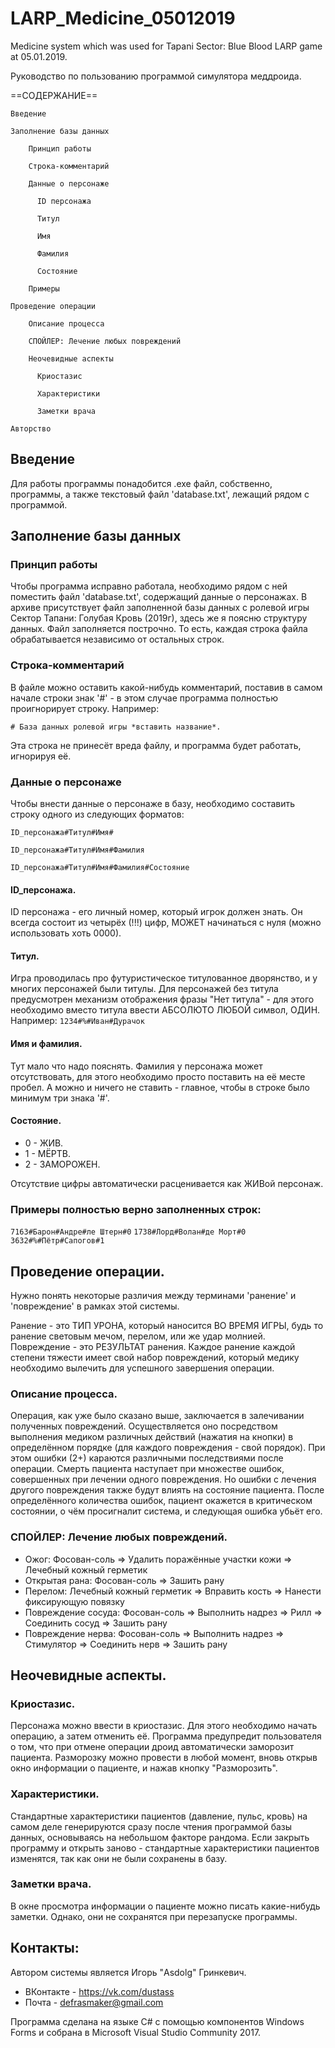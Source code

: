 # LARP_Medicine_05012019
Medicine system which was used for Tapani Sector: Blue Blood LARP game at 05.01.2019.

Руководство по пользованию программой симулятора меддроида.

==СОДЕРЖАНИЕ==

    Введение

    Заполнение базы данных

        Принцип работы

        Строка-комментарий

        Данные о персонаже

          ID персонажа

          Титул

          Имя

          Фамилия

          Состояние

        Примеры

    Проведение операции

        Описание процесса

        СПОЙЛЕР: Лечение любых повреждений

        Неочевидные аспекты

          Криостазис

          Характеристики

          Заметки врача

    Авторство



## Введение
Для работы программы понадобится .exe файл, собственно, программы, а также текстовый файл 'database.txt', лежащий рядом с программой.
## Заполнение базы данных
### Принцип работы

Чтобы программа исправно работала, необходимо рядом с ней поместить файл 'database.txt', содержащий данные о персонажах. В архиве присутствует файл заполненной базы данных с ролевой игры Сектор Тапани: Голубая Кровь (2019г), здесь же я поясню структуру данных.
Файл заполняется построчно. То есть, каждая строка файла обрабатывается независимо от остальных строк.

### Строка-комментарий
  
В файле можно оставить какой-нибудь комментарий, поставив в самом начале строки знак '#' - в этом случае программа полностью проигнорирует строку. Например:

`# База данных ролевой игры *вставить название*.`

Эта строка не принесёт вреда файлу, и программа будет работать, игнорируя её.

### Данные о персонаже

Чтобы внести данные о персонаже в базу, необходимо составить строку одного из следующих форматов:

`ID_персонажа#Титул#Имя#`

`ID_персонажа#Титул#Имя#Фамилия`

`ID_персонажа#Титул#Имя#Фамилия#Состояние`

#### ID_персонажа.

ID персонажа - его личный номер, который игрок должен знать. Он всегда состоит из четырёх (!!!) цифр, МОЖЕТ начинаться с нуля (можно использовать хоть 0000). 

#### Титул.

Игра проводилась про футуристическое титулованное дворянство, и у многих персонажей были титулы. Для персонажей без титула предусмотрен механизм отображения фразы "Нет титула" - для этого необходимо вместо титула ввести АБСОЛЮТО ЛЮБОЙ символ, ОДИН. Например:
`1234#%#Иван#Дурачок`

#### Имя и фамилия.

Тут мало что надо пояснять. Фамилия у персонажа может отсутствовать, для этого необходимо просто поставить на её месте пробел. А можно и ничего не ставить - главное, чтобы в строке было минимум три знака '#'.

#### Состояние.

* 0 - ЖИВ.
* 1 - МЁРТВ.
* 2 - ЗАМОРОЖЕН.

Отсутствие цифры автоматически расценивается как ЖИВой персонаж.

### Примеры полностью верно заполненных строк:

`7163#Барон#Андре#ле Штерн#0`
`1738#Лорд#Волан#де Морт#0`
`3632#%#Пётр#Сапогов#1`

## Проведение операции.
Нужно понять некоторые различия между терминами 'ранение' и 'повреждение' в рамках этой системы. 

Ранение - это ТИП УРОНА, который наносится ВО ВРЕМЯ ИГРЫ, будь то ранение световым мечом, перелом, или же удар молнией.
Повреждение - это РЕЗУЛЬТАТ ранения. Каждое ранение каждой степени тяжести имеет свой набор повреждений, который медику необходимо вылечить для успешного завершения операции.

### Описание процесса.
Операция, как уже было сказано выше, заключается в залечивании полученных повреждений. Осуществляется оно посредством выполнения медиком различных действий (нажатия на кнопки) в определённом порядке (для каждого повреждения - свой порядок). При этом ошибки (2+) караются различными последствиями после операции. Смерть пациента наступает при множестве ошибок, совершенных при лечении одного повреждения. Но ошибки с лечения другого повреждения также будут влиять на состояние пациента. После определённого количества ошибок, пациент окажется в критическом состоянии, о чём просигналит система, и следующая ошибка убьёт его.
### СПОЙЛЕР: Лечение любых повреждений.
* Ожог:               Фосован-соль => Удалить поражённые участки кожи => Лечебный кожный герметик
* Открытая рана:      Фосован-соль => Зашить рану
* Перелом:            Лечебный кожный герметик => Вправить кость => Нанести фиксирующую повязку
* Повреждение сосуда: Фосован-соль => Выполнить надрез => Рилл => Соединить сосуд => Зашить рану
* Повреждение нерва:  Фосован-соль => Выполнить надрез => Стимулятор => Соединить нерв => Зашить рану
## Неочевидные аспекты.
### Криостазис.
Персонажа можно ввести в криостазис. Для этого необходимо начать операцию, а затем отменить её. Программа предупредит пользователя о том, что при отмене операции дроид автоматически заморозит пациента. 
Разморозку можно провести в любой момент, вновь открыв окно информации о пациенте, и нажав кнопку "Разморозить".
### Характеристики.
Стандартные характеристики пациентов (давление, пульс, кровь) на самом деле генерируются сразу после чтения программой базы данных, основываясь на небольшом факторе рандома. Если закрыть программу и открыть заново - стандартные характеристики пациентов изменятся, так как они не были сохранены в базу.
### Заметки врача.
В окне просмотра информации о пациенте можно писать какие-нибудь заметки. Однако, они не сохранятся при перезапуске программы.



## Контакты:
Автором системы является Игорь "Asdolg" Гринкевич. 

* ВКонтакте - https://vk.com/dustass 
* Почта - defrasmaker@gmail.com

Программа сделана на языке C# с помощью компонентов Windows Forms и собрана в Microsoft Visual Studio Community 2017.
